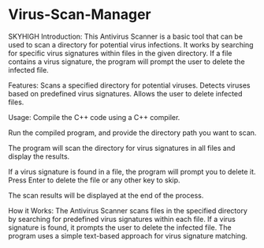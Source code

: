 # Virus-Scan-Manager

SKYHIGH
Introduction:
This Antivirus Scanner is a basic tool that can be used to scan a directory for potential virus infections. It works by searching for specific virus signatures within files in the given directory. If a file contains a virus signature, the program will prompt the user to delete the infected file.

Features:
Scans a specified directory for potential viruses.
Detects viruses based on predefined virus signatures.
Allows the user to delete infected files.

Usage:
Compile the C++ code using a C++ compiler.

Run the compiled program, and provide the directory path you want to scan.

The program will scan the directory for virus signatures in all files and display the results.

If a virus signature is found in a file, the program will prompt you to delete it. Press Enter to delete the file or any other key to skip.

The scan results will be displayed at the end of the process.

How it Works:
The Antivirus Scanner scans files in the specified directory by searching for predefined virus signatures within each file. If a virus signature is found, it prompts the user to delete the infected file. The program uses a simple text-based approach for virus signature matching.
